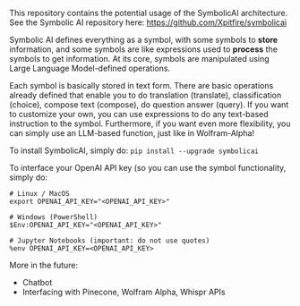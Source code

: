 This repository contains the potential usage of the SymbolicAI architecture.
See the Symbolic AI repository here: https://github.com/Xpitfire/symbolicai

Symbolic AI defines everything as a symbol, with some symbols to **store** information, 
and some symbols are like expressions used to **process** the symbols to get information. 
At its core, symbols are manipulated using Large Language Model-defined operations.

Each symbol is basically stored in text form. 
There are basic operations already defined that enable you to do translation (translate), classification (choice), compose text (compose), do question answer (query). 
If you want to customize your own, you can use expressions to do any text-based instruction to the symbol. 
Furthermore, if you want even more flexibility, you can simply use an LLM-based function, just like in Wolfram-Alpha!

To install SymbolicAI, simply do:
``` pip install --upgrade symbolicai ```

To interface your OpenAI API key (so you can use the symbol functionality, simply do:
```
# Linux / MacOS
export OPENAI_API_KEY="<OPENAI_API_KEY>"

# Windows (PowerShell)
$Env:OPENAI_API_KEY="<OPENAI_API_KEY>"

# Jupyter Notebooks (important: do not use quotes)
%env OPENAI_API_KEY=<OPENAI_API_KEY>
```

More in the future:
- Chatbot
- Interfacing with Pinecone, Wolfram Alpha, Whispr APIs
